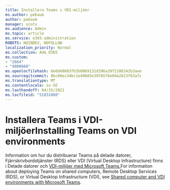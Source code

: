 ```yaml
---
title: Installera Teams i VDI-miljöer
ms.author: pebaum
author: pebaum
manager: scotv
ms.audience: Admin
ms.topic: article
ms.service: o365-administration
ROBOTS: NOINDEX, NOFOLLOW
localization_priority: Normal
ms.collection: Adm_O365
ms.custom:
- "2664"
- "9000660"
ms.openlocfilehash: 6e0d49683fb3b0069131d396a39f2188342b3aee
ms.sourcegitcommit: 8bc60ec34bc1e40685e3976576e04a2623f63a7c
ms.translationtype: MT
ms.contentlocale: sv-SE
ms.lasthandoff: 04/15/2021
ms.locfileid: "51831860"
---
```

# <a name="installing-teams-on-vdi-environments"></a><span data-ttu-id="3985f-102">Installera Teams i VDI-miljöer</span><span class="sxs-lookup"><span data-stu-id="3985f-102">Installing Teams on VDI environments</span></span>

<span data-ttu-id="3985f-103">Information om hur du distribuerar Teams på delade datorer, Fjärrskrivbordstjänster (RDS) eller VDI (Virtual Desktop Infrastructure) finns i Delade datorer och [VDI-miljöer med Microsoft Teams.](https://docs.microsoft.com/deployoffice/teams-install#shared-computer-and-vdi-environments-with-microsoft-teams)</span><span class="sxs-lookup"><span data-stu-id="3985f-103">For information about deploying Teams on shared computers, Remote Desktop Services (RDS), or Virtual Desktop Infrastructure (VDI), see [Shared computer and VDI environments with Microsoft Teams](https://docs.microsoft.com/deployoffice/teams-install#shared-computer-and-vdi-environments-with-microsoft-teams).</span></span>